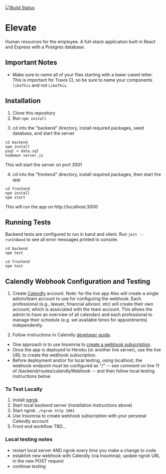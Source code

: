 [![Build Status](https://travis-ci.com/rithmschool/elevate.svg?token=Pxy3GeuzWCYvsNZiz4da&branch=master)](https://travis-ci.com/rithmschool/elevate)

# Elevate

Human resources for the employee. A full-stack application built in React and Express with a Postgres database.

## Important Notes

- Make sure to name all of your files starting with a lower cased letter. This is important for Travis CI, so be sure to name your components `likeThis` and not `LikeThis`.

## Installation

1. Clone this repository
2. Run `npm install`

3) cd into the "backend" directory, install required packages, seed database, and start the server

```
cd backend
npm install
psql < data.sql
nodemon server.js
```

This will start the server on port 3001

4. cd into the "frontend" directory, install required packages, then start the app

```
cd frontend
npm install
npm start
```

This will run the app on http://localhost:3000

## Running Tests

Backend tests are configured to run in band and silent. Run `jest --runInBand` to see all error messages printed to console.

```
cd backend
npm test

cd frontend
npm test
```

## Calendly Webhook Configuration and Testing

1. Create [Calendly](https://calendly.com/) account. Note: for the live app Alex will create a single admin/team account to use for configuring the webhook. Each professional (e.g., lawyer, financial advisor, etc) will create their own account, which is associated with the team account. This allows the admin to have an overview of all calendars and each professional to manage their schedule (e.g. set available times for appointments) independently.

2. Follow instructions in Calendly [developer guide](https://developer.calendly.com/).

- One approach is to use Insomnia to [create a webhook subscription](https://developer.calendly.com/docs/webhook-subscriptions).
- Once the app is deployed to Heroku (or another live server), use the live URL to create the webhook subscription.
- Before deployment and/or for local testing, using localhost, the webhook endpoint must be configured as "/" -- see comment on line 11 of /backend/routes/calendlyWebhook -- and then follow local testing instructions below.

### To Test Locally

1. Install [ngrok](https://ngrok.com/)
2. Start local backend server (installation instructions above)
3. Start ngrok `./ngrok http 3001`
4. Use Insomnia to create webhook subscription with your personal Calendly account
5. Front end workflow TBD...

### Local testing notes

- restart local server AND ngrok every time you make a change to code
- establish new webhook with Calendly (via Insomnia); update ngrok URL in the new POST request
- continue testing
